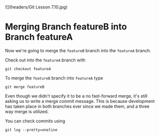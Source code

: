 ![](headers/Git Lesson 7.10.jpg)

# Merging Branch featureB into Branch featureA

Now we're going to merge the `featureB` branch into the `featureA` branch.

Check out into the `featureA` branch with

```
git checkout featureA
```

To merge the `featureB` branch into `featureA` type

```
git merge featureB
```

Even though we didn't specify it to be a no fast-forward merge, it's still asking us to write a merge commit message. This is because development has taken place in both branches ever since we made them, and a three way merge is utilized.

You can check commits using

```
git log --pretty=oneline
```